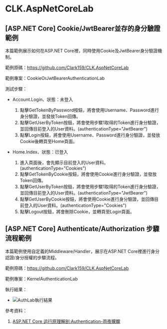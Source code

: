# CLK.AspNetCoreLab

## [ASP.NET Core] Cookie/JwtBearer並存的身分驗證範例

本篇範例展示如何在ASP.NET Core裡，同時使用Cookie及JwtBearer身分驗證機制。

範例原碼：https://github.com/Clark159/CLK.AspNetCoreLab

範例專案：CookieOrJwtBearerAuthenticationLab

測試步驟：

- Account.Login、狀態：未登入 
  1. 點擊GetTokenByPassword按鈕，將會使用Username、Password進行身分驗證，並發放Token回傳。
  2. 點擊GetUserByToken按鈕，將會使用步驟1取得的Token進行身分驗證，並回傳目前登入的User資料。(authenticationType="JwtBearer")
  3. 點擊Login按鈕，將會使用Username、Password進行身分驗證，並發放Cookie後轉頁至Home頁面。
  
- Home.Index、狀態：已登入 
  1. 進入頁面後，會先顯示目前登入的User資料。(authenticationType="Cookies")
  2. 點擊GetTokenByCookie按鈕，將會使用Cookie進行身分驗證，並發放Token回傳。
  3. 點擊GetUserByToken按鈕，將會使用步驟1取得的Token進行身分驗證，並回傳目前登入的User資料。(authenticationType="JwtBearer")
  4. 點擊GetUserByCookie按鈕，將會使用Cookie進行身分驗證，並回傳目前登入的User資料。(authenticationType="Cookies")
  5. 點擊Logout按鈕，將會刪除Cookie，並轉頁至Login頁面。
  
  
## [ASP.NET Core] Authenticate/Authorization 步驟流程範例

本篇範例使用自定義的Middleware/Handler，展示在ASP.NET Core裡進行身分認證/身分授權的步驟流程。

範例原碼：https://github.com/Clark159/CLK.AspNetCoreLab

範例專案：KernelAuthenticationLab

執行結果：
  - ![AuthLab執行結果](https://raw.githubusercontent.com/Clark159/CLK.AspNetCoreLab/master/doc/AuthLab/%E5%9F%B7%E8%A1%8C%E7%B5%90%E6%9E%9C.png)

參考資料：
  
  1. [ASP.NET Core 运行原理解剖:Authentication-雨夜朦朧](https://www.cnblogs.com/RainingNight/p/authentication-in-asp-net-core.html)  
  

